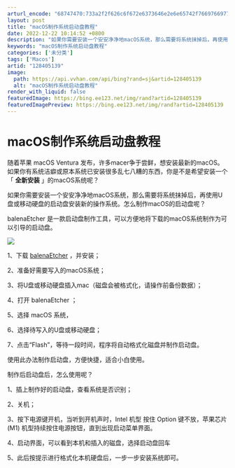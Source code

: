```yaml
---
arturl_encode: "68747470:733a2f2f626c6f672e6373646e2e6e65742f7669766977612f:61727469636c652f64657461696c732f313238343035313339"
layout: post
title: "macOS制作系统启动盘教程"
date: 2022-12-22 10:14:52 +0800
description: "如果你需要安装一个安安净净地macOS系统，那么需要将系统抹掉后，再使用U盘或移动硬盘的启动盘安装新"
keywords: "macOS制作系统启动盘教程"
categories: ['未分类']
tags: ['Macos']
artid: "128405139"
image:
  path: https://api.vvhan.com/api/bing?rand=sj&artid=128405139
  alt: "macOS制作系统启动盘教程"
render_with_liquid: false
featuredImage: https://bing.ee123.net/img/rand?artid=128405139
featuredImagePreview: https://bing.ee123.net/img/rand?artid=128405139
---
```


# macOS制作系统启动盘教程

随着苹果 macOS Ventura 发布，许多macer争于尝鲜，想安装最新的macOS。如果你有系统洁癖或原本系统已安装很多乱七八糟的东西，你是不是希望安装一个「
**全新安装**
」的macOS系统呢？

如果你需要安装一个安安净净地macOS系统，那么需要将系统抹掉后，再使用U盘或移动硬盘的启动盘安装新的操作系统。怎么制作macOS的启动盘呢？

balenaEtcher 是一款启动盘制作工具，可以方便地将下载的macOS系统制作为可以引导的启动盘。

![](https://i-blog.csdnimg.cn/blog_migrate/b652b83b7d91d9bc24880497f0083354.png)

1、下载
[balenaEtcher](https://mac.macsc.com/mac/765.html?id=MjgwMTIw "balenaEtcher")
，并安装；

2、准备好需要写入的macOS系统；

3、将U盘或移动硬盘插入mac（磁盘会被格式化，请操作前备份数据）；

4、打开 balenaEtcher ；

5、选择 macOS 系统，

6、选择待写入的U盘或移动硬盘；

7、点击“Flash”，等待一段时间，程序将自动格式化磁盘并制作启动盘。

使用此办法制作启动盘，方便快捷，适合小白使用。

制作后启动盘后，怎么使用呢？

1、插上制作好的启动盘，查看系统是否识别；

2、关机；

3、按下电源键开机，当听到开机声时，Intel 机型 按住 Option 键不放，苹果芯片 (M1) 机型持续按住电源按钮，直到出现启动菜单界面。

4、启动界面，可以看到本机和插入的磁盘，选择启动盘回车

5、此后按提示进行格式化本机硬盘后，一步一步安装系统即可。
